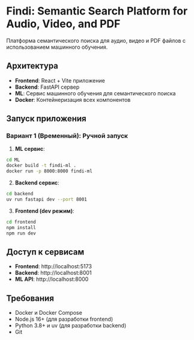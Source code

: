 # Findi: Semantic Search Platform for Audio, Video, and PDF

Платформа семантического поиска для аудио, видео и PDF файлов с использованием машинного обучения.

## Архитектура

- **Frontend**: React + Vite приложение
- **Backend**: FastAPI сервер  
- **ML**: Сервис машинного обучения для семантического поиска
- **Docker**: Контейнеризация всех компонентов

## Запуск приложения

### Вариант 1 (Временный): Ручной запуск

1. **ML сервис**:
```bash
cd ML
docker build -t findi-ml .
docker run -p 8000:8000 findi-ml
```

2. **Backend сервис**:
```bash
cd backend
uv run fastapi dev --port 8001
```

3. **Frontend (dev режим)**:
```bash
cd frontend
npm install
npm run dev
```

## Доступ к сервисам

- **Frontend**: http://localhost:5173
- **Backend**: http://localhost:8001
- **ML API**: http://localhost:8000

## Требования

- Docker и Docker Compose
- Node.js 16+ (для разработки frontend)
- Python 3.8+ и uv (для разработки backend)
- Git